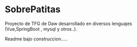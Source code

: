 # SobrePatitas
Proyecto de TFG de Daw desarrollado en diversos lenguajes (Vue,SpringBoot , mysql y otros..).

Readme bajo construccion.....

